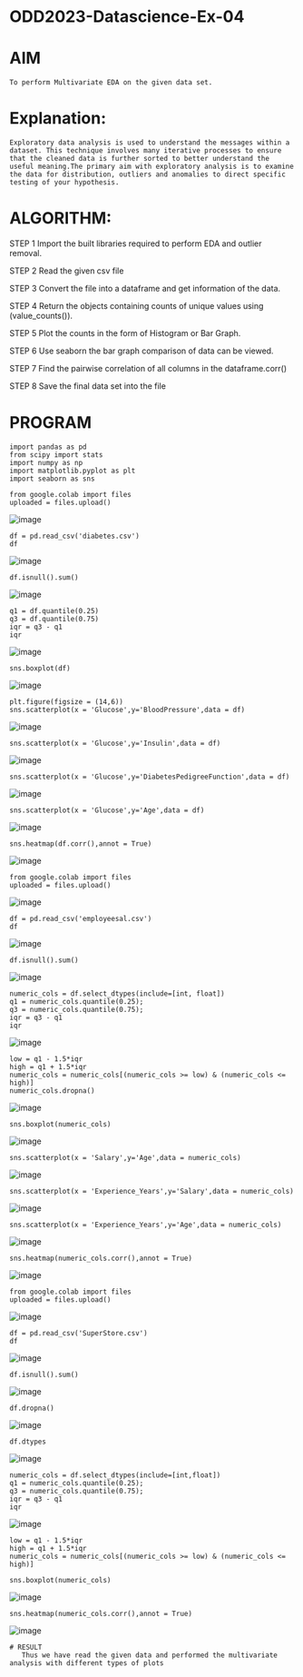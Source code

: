 # ODD2023-Datascience-Ex-04
# AIM
    To perform Multivariate EDA on the given data set.

# Explanation:
    Exploratory data analysis is used to understand the messages within a dataset. This technique involves many iterative processes to ensure that the cleaned data is further sorted to better understand the useful meaning.The primary aim with exploratory analysis is to examine the data for distribution, outliers and anomalies to direct specific testing of your hypothesis.

# ALGORITHM:
STEP 1
Import the built libraries required to perform EDA and outlier removal.

STEP 2
Read the given csv file

STEP 3
Convert the file into a dataframe and get information of the data.

STEP 4
Return the objects containing counts of unique values using (value_counts()).

STEP 5
Plot the counts in the form of Histogram or Bar Graph.

STEP 6
Use seaborn the bar graph comparison of data can be viewed.

STEP 7
Find the pairwise correlation of all columns in the dataframe.corr()

STEP 8
Save the final data set into the file

# PROGRAM
~~~
import pandas as pd
from scipy import stats
import numpy as np
import matplotlib.pyplot as plt
import seaborn as sns
~~~
~~~
from google.colab import files
uploaded = files.upload()
~~~
![image](https://github.com/Sathya-006/ODD2023-Datascience-Ex-04/assets/121661327/6c54503c-9e17-4a1b-ac1c-6a7b0067c2fb)
~~~
df = pd.read_csv('diabetes.csv')
df
~~~
![image](https://github.com/Sathya-006/ODD2023-Datascience-Ex-04/assets/121661327/ec663a32-48a9-4aa0-92a7-c6e340912087)
~~~
df.isnull().sum()
~~~
![image](https://github.com/Sathya-006/ODD2023-Datascience-Ex-04/assets/121661327/1c7951b3-8e19-4174-9f45-33667a429f15)
~~~
q1 = df.quantile(0.25)
q3 = df.quantile(0.75)
iqr = q3 - q1
iqr
~~~
![image](https://github.com/Sathya-006/ODD2023-Datascience-Ex-04/assets/121661327/2d5c1c61-4833-4d9a-a387-6e7617cf9928)
~~~
sns.boxplot(df)
~~~
![image](https://github.com/Sathya-006/ODD2023-Datascience-Ex-04/assets/121661327/47165dc0-a8ea-430a-ab98-8d16a2d9aa5f)
~~~
plt.figure(figsize = (14,6))
sns.scatterplot(x = 'Glucose',y='BloodPressure',data = df)
~~~
![image](https://github.com/Sathya-006/ODD2023-Datascience-Ex-04/assets/121661327/9ad1f5b9-8c8e-469a-aa3c-1d7ceefc5e89)
~~~
sns.scatterplot(x = 'Glucose',y='Insulin',data = df)
~~~
![image](https://github.com/Sathya-006/ODD2023-Datascience-Ex-04/assets/121661327/c65095b1-30b6-4beb-835b-9fe4c546ed22)
~~~
sns.scatterplot(x = 'Glucose',y='DiabetesPedigreeFunction',data = df)
~~~
![image](https://github.com/Sathya-006/ODD2023-Datascience-Ex-04/assets/121661327/c9944b23-a21d-4620-9d28-bb4983e01db1)
~~~
sns.scatterplot(x = 'Glucose',y='Age',data = df)
~~~
![image](https://github.com/Sathya-006/ODD2023-Datascience-Ex-04/assets/121661327/c5688ceb-20e4-4156-8163-c53427e60eda)
~~~
sns.heatmap(df.corr(),annot = True)
~~~
![image](https://github.com/Sathya-006/ODD2023-Datascience-Ex-04/assets/121661327/e7590298-1a79-4b28-a51d-8b8d590cf535)
~~~
from google.colab import files
uploaded = files.upload()
~~~
![image](https://github.com/Sathya-006/ODD2023-Datascience-Ex-04/assets/121661327/c68f5fa3-25d9-401d-a7b1-8a853254d6f4)
~~~
df = pd.read_csv('employeesal.csv')
df
~~~
![image](https://github.com/Sathya-006/ODD2023-Datascience-Ex-04/assets/121661327/b3f9b2c8-f22d-40a5-ac92-11380c8d8779)
~~~
df.isnull().sum()
~~~
![image](https://github.com/Sathya-006/ODD2023-Datascience-Ex-04/assets/121661327/1d9e3e9d-91d5-4261-a4e2-92d668692482)
~~~
numeric_cols = df.select_dtypes(include=[int, float])
q1 = numeric_cols.quantile(0.25);
q3 = numeric_cols.quantile(0.75);
iqr = q3 - q1
iqr
~~~
![image](https://github.com/Sathya-006/ODD2023-Datascience-Ex-04/assets/121661327/45b3a5b4-5cfb-452a-8c88-743b3722bc46)
~~~
low = q1 - 1.5*iqr
high = q1 + 1.5*iqr
numeric_cols = numeric_cols[(numeric_cols >= low) & (numeric_cols <= high)]
numeric_cols.dropna()
~~~
![image](https://github.com/Sathya-006/ODD2023-Datascience-Ex-04/assets/121661327/4d7462b7-c5fd-47a3-abf2-6841ad3d9f39)
~~~
sns.boxplot(numeric_cols)
~~~
![image](https://github.com/Sathya-006/ODD2023-Datascience-Ex-04/assets/121661327/29360bf9-f0fc-4a73-a8e7-accec0622fe2)
~~~
sns.scatterplot(x = 'Salary',y='Age',data = numeric_cols)
~~~
![image](https://github.com/Sathya-006/ODD2023-Datascience-Ex-04/assets/121661327/68252d20-5439-4714-b4f9-cf9ac8275452)
~~~
sns.scatterplot(x = 'Experience_Years',y='Salary',data = numeric_cols)
~~~
![image](https://github.com/Sathya-006/ODD2023-Datascience-Ex-04/assets/121661327/32e70c12-5e2b-4fa7-9ad2-4d33f96654d4)
~~~
sns.scatterplot(x = 'Experience_Years',y='Age',data = numeric_cols)
~~~
![image](https://github.com/Sathya-006/ODD2023-Datascience-Ex-04/assets/121661327/c2781fbb-e7e4-4e45-bc68-ca5e9f75993e)
~~~
sns.heatmap(numeric_cols.corr(),annot = True)
~~~
![image](https://github.com/Sathya-006/ODD2023-Datascience-Ex-04/assets/121661327/54e8b103-5db7-49a0-aeb8-07019664e15b)
~~~
from google.colab import files
uploaded = files.upload()
~~~
![image](https://github.com/Sathya-006/ODD2023-Datascience-Ex-04/assets/121661327/10f9ae4c-56ec-4802-a399-8fa2918ac5e2)
~~~
df = pd.read_csv('SuperStore.csv')
df
~~~
![image](https://github.com/Sathya-006/ODD2023-Datascience-Ex-04/assets/121661327/1b69182d-d5e0-44ab-9e1c-54514dda99f7)
~~~
df.isnull().sum()
~~~
![image](https://github.com/Sathya-006/ODD2023-Datascience-Ex-04/assets/121661327/97149d13-817a-4bdf-80ad-bd6727829829)
~~~
df.dropna()
~~~
![image](https://github.com/Sathya-006/ODD2023-Datascience-Ex-04/assets/121661327/d9416b09-15ad-49ba-9282-23c3dcbd6719)
~~~
df.dtypes
~~~
![image](https://github.com/Sathya-006/ODD2023-Datascience-Ex-04/assets/121661327/149f971b-20ca-4d67-968d-21905e13d0a2)
~~~
numeric_cols = df.select_dtypes(include=[int,float])
q1 = numeric_cols.quantile(0.25);
q3 = numeric_cols.quantile(0.75);
iqr = q3 - q1
iqr
~~~
![image](https://github.com/Sathya-006/ODD2023-Datascience-Ex-04/assets/121661327/38becaeb-bfed-4a89-9fba-ceafb0b0cc1f)
~~~
low = q1 - 1.5*iqr
high = q1 + 1.5*iqr
numeric_cols = numeric_cols[(numeric_cols >= low) & (numeric_cols <= high)]
~~~
~~~
sns.boxplot(numeric_cols)
~~~
![image](https://github.com/Sathya-006/ODD2023-Datascience-Ex-04/assets/121661327/b65ef01a-c174-4f35-af17-4a890a3129f9)
~~~
sns.heatmap(numeric_cols.corr(),annot = True)
~~~
![image](https://github.com/Sathya-006/ODD2023-Datascience-Ex-04/assets/121661327/e2182cb7-3a4d-41d8-946d-8378f50451a8)
~~~
# RESULT
   Thus we have read the given data and performed the multivariate analysis with different types of plots
